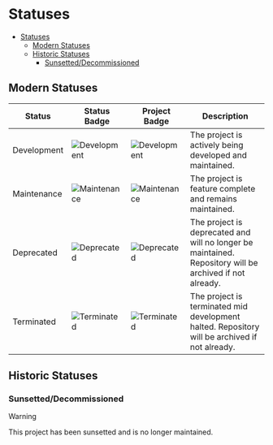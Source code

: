 # Statuses

- [Statuses](#statuses)
  - [Modern Statuses](#modern-statuses)
  - [Historic Statuses](#historic-statuses)
    - [Sunsetted/Decommissioned](#sunsetteddecommissioned)

## Modern Statuses

| Status      | Status Badge                                                                                                  | Project Badge                                                                                    | Description                                                                                             |
| ----------- | ------------------------------------------------------------------------------------------------------------- | ------------------------------------------------------------------------------------------------ | ------------------------------------------------------------------------------------------------------- |
| Development | ![Development](https://img.shields.io/badge/Development-8A2BE2?style=for-the-badge&color=ff9500&label=Status) | ![Development](https://img.shields.io/badge/Development-8A2BE2?style=for-the-badge&color=ff9500) | The project is actively being developed and maintained.                                                 |
| Maintenance | ![Maintenance](https://img.shields.io/badge/Maintenance-8A2BE2?style=for-the-badge&color=19e650&label=Status) | ![Maintenance](https://img.shields.io/badge/Maintenance-8A2BE2?style=for-the-badge&color=19e650) | The project is feature complete and remains maintained.                                                 |
| Deprecated  | ![Deprecated](https://img.shields.io/badge/Deprecated-8A2BE2?style=for-the-badge&color=ff0000&label=Status)   | ![Deprecated](https://img.shields.io/badge/Deprecated-8A2BE2?style=for-the-badge&color=ff0000)   | The project is deprecated and will no longer be maintained. Repository will be archived if not already. |
| Terminated  | ![Terminated](https://img.shields.io/badge/Terminated-8A2BE2?style=for-the-badge&color=ff0000&label=Status)   | ![Terminated](https://img.shields.io/badge/Terminated-8A2BE2?style=for-the-badge&color=ff0000)   | The project is terminated mid development halted. Repository will be archived if not already.           |

## Historic Statuses

### Sunsetted/Decommissioned

> [!WARNING]
> This project has been sunsetted and is no longer maintained.
